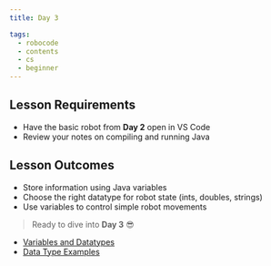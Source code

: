 ```yaml
---
title: Day 3

tags:
  - robocode
  - contents
  - cs
  - beginner
---
```


## Lesson Requirements

* Have the basic robot from **Day 2** open in VS Code
* Review your notes on compiling and running Java

## Lesson Outcomes

* Store information using Java variables
* Choose the right datatype for robot state (ints, doubles, strings)
* Use variables to control simple robot movements

> Ready to dive into **Day 3** 😎
- [Variables and Datatypes](/robocode/Day-3/01_variables_and_datatypes)
- [Data Type Examples](/robocode/Day-3/02_datatype_examples)
